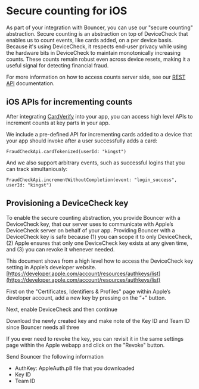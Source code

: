 # Secure counting for iOS

As part of your integration with Bouncer, you can use our "secure counting" abstraction. Secure counting is an abstraction on top of DeviceCheck that enables us to count events, like cards added, on a per device basis. Because it's using DeviceCheck, it respects end-user privacy while using the hardware bits in DeviceCheck to maintain monotonically increasing counts. These counts remain robust even across device resets, making it a useful signal for detecting financial fraud.

For more information on how to access counts server side, see our [REST API](https://github.com/getbouncer/apidocs/blob/master/server/secure_counting_rest.md) documentation.

## iOS APIs for incrementing counts

After integrating [CardVerify](https://github.com/getbouncer/apidocs/blob/master/ios/card_verify_ios_integration.md) into your app, you can access high level APIs to increment counts at key parts in your app.

We include a pre-defined API for incrementing cards added to a device that your app should invoke after a user successfully adds a card:

```text
FraudCheckApi.cardTokenized(userId: "kingst")
```

And we also support arbitrary events, such as successful logins that you can track simultaniously:

```text
FraudCheckApi.incrementWithoutCompletion(event: "login_success", userId: "kingst")
```

## Provisioning a DeviceCheck key

To enable the secure counting abstraction, you provide Bouncer with a DeviceCheck key, that our server uses to communicate with Apple’s DeviceCheck server on behalf of your app. Providing Bouncer with a DeviceCheck key is safe because \(1\) you can scope it to only DeviceCheck, \(2\) Apple ensures that only one DeviceCheck key exists at any given time, and \(3\) you can revoke it whenever needed.

This document shows from a high level how to access the DeviceCheck key setting in Apple’s developer website. [https://developer.apple.com/account/resources/authkeys/list](https://developer.apple.com/account/resources/authkeys/list)

First on the "Certificates, Identifiers & Profiles" page within Apple’s developer account, add a new key by pressing on the “+” button.

Next, enable DeviceCheck and then continue

Download the newly created key and make note of the Key ID and Team ID since Bouncer needs all three

If you ever need to revoke the key, you can revisit it in the same settings page within the Apple webapp and click on the "Revoke" button.

Send Bouncer the following information

* AuthKey: AppleAuth.p8 file that you downloaded
* Key ID
* Team ID

